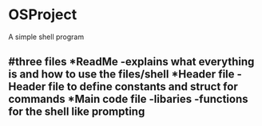 # OSProject
A simple shell program

#three files
*ReadMe
  -explains what everything is and how to use the files/shell
*Header file
  -Header file to define constants and struct for commands
*Main code file
  -libaries
  -functions for the shell like prompting
  -
